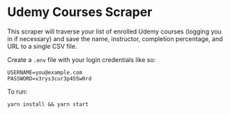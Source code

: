 # Udemy Courses Scraper

This scraper will traverse your list of enrolled Udemy courses (logging you in if necessary) and save the name, instructor, completion percentage, and URL to a single CSV file.

Create a `.env` file with your login credentials like so:
```
USERNAME=you@example.com
PASSWORD=v3rys3cur3p455w0rd
```

To run:

```
yarn install && yarn start
```